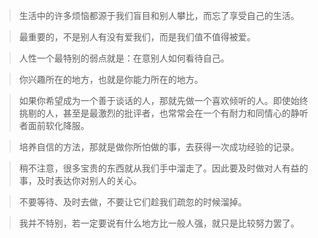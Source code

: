 >生活中的许多烦恼都源于我们盲目和别人攀比，而忘了享受自己的生活。

>最重要的，不是别人有没有爱我们，而是我们值不值得被爱。

>人性一个最特别的弱点就是：在意别人如何看待自己。

>你兴趣所在的地方，也就是你能力所在的地方。

>如果你希望成为一个善于谈话的人，那就先做一个喜欢倾听的人。即使始终挑剔的人，甚至是最激烈的批评者，也常常会在一个有耐力和同情心的静听者面前软化降服。

>培养自信的方法，那就是做你所怕做的事，去获得一次成功经验的记录。

>稍不注意，很多宝贵的东西就从我们手中溜走了。因此要及时做对人有益的事，及时表达你对别人的关心。

>不要等待、及时去做，不要让它们趁我们疏忽的时候溜掉。

>我并不特别，若一定要说有什么地方比一般人强，就只是比较努力罢了。


